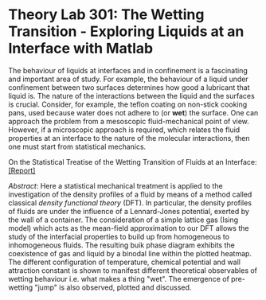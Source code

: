 # Theory Lab 301: The Wetting Transition - Exploring Liquids at an Interface with Matlab

The behaviour of liquids at interfaces and in confinement is a fascinating and important area of study. For example, the behaviour of a liquid under confinement between two surfaces determines how good a lubricant that liquid is. The nature of the interactions between the liquid and the surfaces is crucial. Consider, for example, the teflon coating on non-stick cooking pans, used because water does not adhere to (or **wet**) the surface. One can approach the problem from a mesoscopic fluid-mechanical point of view. However, if a microscopic approach is required, which relates the fluid properties at an interface to the nature of the molecular interactions, then one must start from statistical mechanics.

On the Statistical Treatise of the Wetting Transition of Fluids at an Interface: [[Report]](https://github.com/dazzabaijan/theory_lab/blob/master/theory_lab_report.pdf)

*Abstract*: Here a statistical mechanical treatment is applied to the investigation of the density profiles of a fluid by means of a method called classical *density functional theory* (DFT). In particular, the density profiles of fluids are under the influence of a Lennard-Jones potential, exerted by the wall of a container. The consideration of a simple lattice gas (Ising model) which acts as the mean-field approximation to our DFT allows the study of the interfacial properties to build up from homogeneous to inhomogeneous fluids. The resulting buik phase diagram exhibits the coexistence of gas and liquid by a binodal line within the plotted heatmap. The different configuration of temperature, chemical potential and wall attraction constant is shown to manifest different theoretical observables of wetting behaviour i.e. what makes a thing "wet". The emergence of pre-wetting "jump" is also observed, plotted and discussed.
